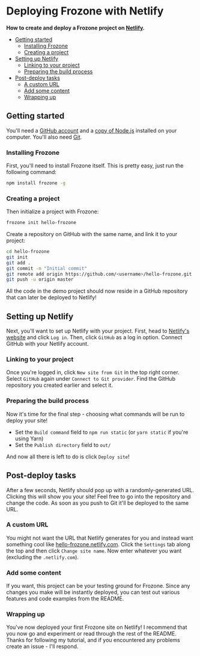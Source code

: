 # Deploying Frozone with Netlify

**How to create and deploy a Frozone project on [Netlify](https://www.netlify.com/).**

<!-- START doctoc generated TOC please keep comment here to allow auto update -->
<!-- DON'T EDIT THIS SECTION, INSTEAD RE-RUN doctoc TO UPDATE -->


- [Getting started](#getting-started)
  - [Installing Frozone](#installing-frozone)
  - [Creating a project](#creating-a-project)
- [Setting up Netlify](#setting-up-netlify)
  - [Linking to your project](#linking-to-your-project)
  - [Preparing the build process](#preparing-the-build-process)
- [Post-deploy tasks](#post-deploy-tasks)
  - [A custom URL](#a-custom-url)
  - [Add some content](#add-some-content)
  - [Wrapping up](#wrapping-up)

<!-- END doctoc generated TOC please keep comment here to allow auto update -->

## Getting started

You'll need a [GitHub account](https://github.com/) and a [copy of Node.js](https://nodejs.org/) installed on your computer. You'll also need [Git](https://git-scm.com/).

### Installing Frozone

First, you'll need to install Frozone itself. This is pretty easy, just run the following command:

```bash
npm install frozone -g
```

### Creating a project

Then initialize a project with Frozone:

```bash
frozone init hello-frozone
```

Create a repository on GitHub with the same name, and link it to your project:

```bash
cd hello-frozone
git init
git add .
git commit -m "Initial commit"
git remote add origin https://github.com/<username>/hello-frozone.git
git push -u origin master
```

All the code in the demo project should now reside in a GitHub repository that can later be deployed to Netlify!

## Setting up Netlify

Next, you'll want to set up Netlify with your project. First, head to [Netlify's website](https://www.netlify.com/) and click `Log in`. Then, click `GitHub` as a log in option. Connect GitHub with your Netlify account.

### Linking to your project

Once you're logged in, click `New site from Git` in the top right corner. Select `GitHub` again under `Connect to Git provider`. Find the GitHub repository you created earlier and select it.

### Preparing the build process

Now it's time for the final step - choosing what commands will be run to deploy your site!

- Set the `Build command` field to `npm run static` (or `yarn static` if you're using Yarn)
- Set the `Publish directory` field to `out/`

And now all there is left to do is click `Deploy site`!

## Post-deploy tasks

After a few seconds, Netlify should pop up with a randomly-generated URL. Clicking this will show you your site! Feel free to go into the repository and change the code. As soon as you push to Git it'll be deployed to the same URL.

### A custom URL

You might not want the URL that Netlify generates for you and instead want something cool like [hello-frozone.netlify.com](https://hello-frozone.netlify.com/). Click the `Settings` tab along the top and then click `Change site name`. Now enter whatever you want (excluding the `.netlify.com`).

### Add some content

If you want, this project can be your testing ground for Frozone. Since any changes you make will be instantly deployed, you can test out various features and code examples from the README.

### Wrapping up

You've now deployed your first Frozone site on Netlify! I recommend that you now go and experiment or read through the rest of the README. Thanks for following my tutorial, and if you encountered any problems create an issue - I'll respond.